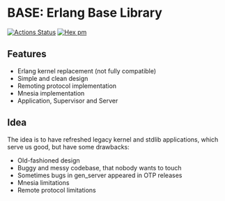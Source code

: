 BASE: Erlang Base Library
=========================

[![Actions Status](https://github.com/voxoz/base/workflows/elixir/badge.svg)](https://github.com/voxoz/base/actions)
[![Hex pm](http://img.shields.io/hexpm/v/base.svg?style=flat)](https://hex.pm/packages/base)

Features
--------

* Erlang kernel replacement (not fully compatible)
* Simple and clean design
* Remoting protocol implementation
* Mnesia implementation
* Application, Supervisor and Server

Idea
----

The idea is to have refreshed legacy kernel and stdlib applications,
which serve us good, but have some drawbacks:

* Old-fashioned design
* Buggy and messy codebase, that nobody wants to touch
* Sometimes bugs in gen_server appeared in OTP releases
* Mnesia limitations
* Remote protocol limitations

